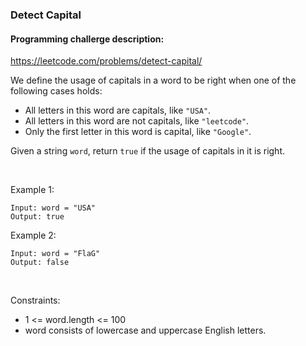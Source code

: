 ### Detect Capital
#### Programming challerge description:
https://leetcode.com/problems/detect-capital/

We define the usage of capitals in a word to be right when one of the following cases holds:

- All letters in this word are capitals, like `"USA"`.
- All letters in this word are not capitals, like `"leetcode"`.
- Only the first letter in this word is capital, like `"Google"`.

Given a string `word`, return `true` if the usage of capitals in it is right.

 

Example 1:
```
Input: word = "USA"
Output: true
```
Example 2:
```
Input: word = "FlaG"
Output: false
```
 

Constraints:

- 1 <= word.length <= 100
- word consists of lowercase and uppercase English letters.

